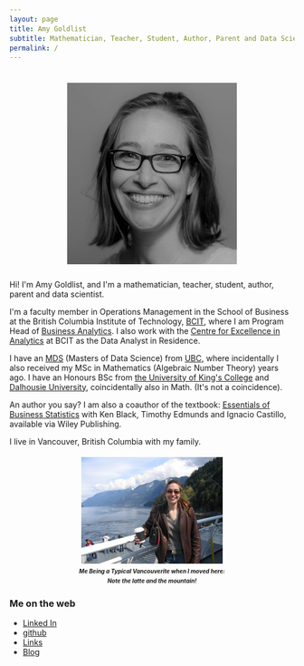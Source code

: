 ```yaml
---
layout: page
title: Amy Goldlist
subtitle: Mathematician, Teacher, Student, Author, Parent and Data Scientist
permalink: /
---
```


<h5 align="center">
  <br>
<img src="/images/amy.jpg" alt = "Amy" width="300">
<br>
</h5>

Hi! I'm Amy Goldlist, and I'm a mathematician, teacher, student, author, parent and data scientist.

 I'm a faculty member in Operations Management in the School of Business at the British Columbia Institute of Technology, [BCIT](https://www.bcit.ca/business/), where I am Program Head of [Business Analytics](https://www.bcit.ca/programs/business-analytics-graduate-certificate-part-time-a300grcert/).  I also work with the [Centre for Excellence in Analytics]() at BCIT as the Data Analyst in Residence.

 I have an [MDS](https://ubc-mds.github.io/) (Masters of Data Science) from [UBC](https://www.ubc.ca/), where incidentally I also received my MSc in Mathematics (Algebraic Number Theory) years ago.  I have an Honours BSc from [the University of King's College](https://ukings.ca/) and [Dalhousie University](https://www.dal.ca/), coincidentally also in Math.  (It's not a coincidence).

An author you say?  I am  also a coauthor of the textbook:  [Essentials of Business Statistics](http://wileyplus.wiley.com/essentials-of-business-statistics-canadian-edition/) with Ken Black, Timothy Edmunds and Ignacio Castillo, available via Wiley Publishing.  

I live in Vancouver, British Columbia with my family.

<h4 align="center">
<IMG SRC="/images/mountain.jpg" ALT="Me next to a mountain with my latte" width = "250"> <BR>
<font size = "1"><i>Me Being a Typical Vancouverite when I moved here:<BR>
Note the latte and the mountain!</i></font>
</h4>




### Me on the web

* [Linked In](https://www.linkedin.com/in/amy-goldlist/)
* [github](https://github.com/amygoldlist)
* [Links](/links)
* [Blog](/blog)
